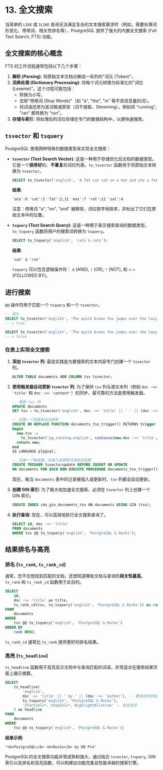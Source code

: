 # 13. 全文搜索

当简单的 `LIKE` 或 `ILIKE` 查询无法满足复杂的文本搜索需求时（例如，需要处理词形变化、停用词、相关性排名等），PostgreSQL 提供了强大的内置全文搜索 (Full Text Search, FTS) 功能。

## 全文搜索的核心概念

FTS 的工作流程通常包括以下几个步骤：

1.  **解析 (Parsing)**: 将原始文本文档分解成一系列的"词元 (Token)"。
2.  **词典处理 (Dictionary Processing)**: 将每个词元转换为标准化的"词位 (Lexeme)"。这个过程可能包括：
    - 转换为小写。
    - 去除"停用词 (Stop Words)"（如 "a", "the", "in" 等不具信息量的词）。
    - 将词语还原为其词根或原型（词干提取，Stemming），例如将 "running", "ran" 都转换为 "run"。
3.  **存储与索引**: 将处理后的词位存储在专门的数据结构中，以便快速搜索。

## `tsvector` 和 `tsquery`

PostgreSQL 使用两种特殊的数据类型来实现全文搜索：

- **`tsvector` (Text Search Vector)**:
  这是一种用于存储优化后文档的数据类型。它是一个**排序好**的、**不重复**的词位列表。`to_tsvector` 函数用于将原始文本转换为 `tsvector`。

  ```sql
  SELECT to_tsvector('english', 'A fat cat sat on a mat and ate a fat rat.');
  ```
  **结果**:
  ```
  'ate':9 'cat':3 'fat':2,11 'mat':7 'rat':12 'sat':4
  ```
  注意：停用词 "a", "on", "and" 被移除，词位按字母排序，并标出了它们在原始文本中的位置。

- **`tsquery` (Text Search Query)**:
  这是一种用于表示搜索查询的数据类型。`to_tsquery` 函数将用户的搜索词转换为 `tsquery`。

  ```sql
  SELECT to_tsquery('english', 'cats & rats');
  ```
  **结果**:
  ```
  'cat' & 'rat'
  ```
  `tsquery` 可以包含逻辑操作符： `&` (AND), `|` (OR), `!` (NOT), 和 `<->` (FOLLOWED BY)。

## 进行搜索

`@@` 操作符用于匹配一个 `tsquery` 和一个 `tsvector`。

```sql
-- 演示
SELECT to_tsvector('english', 'The quick brown fox jumps over the lazy dog') @@ to_tsquery('english', 'fox & dog');
-- > true

SELECT to_tsvector('english', 'The quick brown fox jumps over the lazy dog') @@ to_tsquery('english', 'fox & cat');
-- > false
```

### 在表上实现全文搜索

1.  **添加 `tsvector` 列**:
    最佳实践是为要搜索的文本内容专门创建一个 `tsvector` 列。

    ```sql
    ALTER TABLE documents ADD COLUMN tsv tsvector;
    ```

2.  **使用触发器自动更新 `tsvector` 列**:
    为了保持 `tsv` 列与源文本列（例如 `doc ->> 'title'` 和 `doc ->> 'content'`）的同步，最可靠的方法是使用触发器。

    ```sql
    -- 更新 tsv 列
    UPDATE documents
    SET tsv = to_tsvector('english', doc ->> 'title' || ' ' || (doc ->> 'author'));

    -- 创建一个函数来自动更新
    CREATE OR REPLACE FUNCTION documents_tsv_trigger() RETURNS trigger AS $$
    begin
      new.tsv :=
        to_tsvector('pg_catalog.english', coalesce(new.doc ->> 'title', '') || ' ' || coalesce(new.doc ->> 'author', ''));
      return new;
    end
    $$ LANGUAGE plpgsql;

    -- 创建一个触发器，在插入或更新时调用该函数
    CREATE TRIGGER tsvectorupdate BEFORE INSERT OR UPDATE
    ON documents FOR EACH ROW EXECUTE PROCEDURE documents_tsv_trigger();
    ```
    现在，每当 `documents` 表中的记录被插入或更新时，`tsv` 列都会自动更新。

3.  **创建 GIN 索引**:
    为了极大地加速全文搜索，必须在 `tsvector` 列上创建一个 GIN 索引。

    ```sql
    CREATE INDEX idx_gin_documents_tsv ON documents USING GIN (tsv);
    ```

4.  **执行查询**:
    现在，可以高效地执行全文搜索查询了。

    ```sql
    SELECT id, doc ->> 'title'
    FROM documents
    WHERE tsv @@ to_tsquery('english', 'PostgreSQL & Rocks');
    ```

## 结果排名与高亮

### 排名 (`ts_rank`, `ts_rank_cd`)

通常，您不仅想找到匹配的文档，还想知道哪些文档与查询的**相关性最高**。`ts_rank` 和 `ts_rank_cd` 函数用于此目的。

```sql
SELECT
    id,
    doc ->> 'title' as title,
    ts_rank_cd(tsv, to_tsquery('english', 'PostgreSQL & Rocks')) as rank
FROM
    documents
WHERE
    tsv @@ to_tsquery('english', 'PostgreSQL & Rocks')
ORDER BY
    rank DESC;
```
`ts_rank_cd` 通常比 `ts_rank` 提供更好的排名结果。

### 高亮 (`ts_headline`)

`ts_headline` 函数用于高亮显示文档中与查询匹配的词语，非常适合在搜索结果页面上展示摘要。

```sql
SELECT
    ts_headline(
        'english',
        doc ->> 'title' || ' by ' || (doc ->> 'author'), -- 要高亮的原始文本
        to_tsquery('english', 'PostgreSQL & Rocks'),
        'StartSel=*, StopSel=*, HighlightAll=true' -- 高亮选项
    ) as headline
FROM
    documents
WHERE
    tsv @@ to_tsquery('english', 'PostgreSQL & Rocks');
```
**结果示例**:
```
"<b>PostgreSQL</b> <b>Rocks</b> by DB Pro"
```

PostgreSQL的全文搜索功能非常成熟和强大，通过结合 `tsvector`, `tsquery`, GIN索引以及排名和高亮函数，可以构建出功能完备且性能卓越的搜索引擎。 